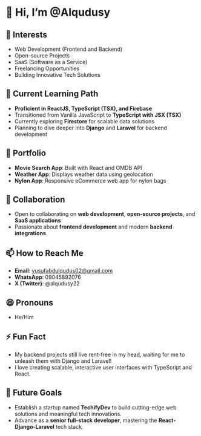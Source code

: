 
# 👋 Hi, I’m @Alqudusy  

## 👀 Interests  
- Web Development (Frontend and Backend)  
- Open-source Projects  
- SaaS (Software as a Service)  
- Freelancing Opportunities  
- Building Innovative Tech Solutions  

## 🌱 Current Learning Path  
- **Proficient in ReactJS, TypeScript (TSX), and Firebase**  
- Transitioned from Vanilla JavaScript to **TypeScript with JSX (TSX)**  
- Currently exploring **Firestore** for scalable data solutions  
- Planning to dive deeper into **Django** and **Laravel** for backend development  

## 💼 Portfolio  
- **Movie Search App**: Built with React and OMDB API  
- **Weather App**: Displays weather data using geolocation  
- **Nylon App**: Responsive eCommerce web app for nylon bags  

## 💞️ Collaboration  
- Open to collaborating on **web development**, **open-source projects**, and **SaaS applications**  
- Passionate about **frontend development** and modern **backend integrations**  

## 📫 How to Reach Me  
- **Email**: yusufabdulqudus02@gmail.com  
- **WhatsApp**: 09045892076  
- **X (Twitter)**: @alqudusy22  

## 😄 Pronouns  
- He/Him  

## ⚡ Fun Fact  
- My backend projects still live rent-free in my head, waiting for me to unleash them with Django and Laravel!  
- I love creating scalable, interactive user interfaces with TypeScript and React.  

## 🚀 Future Goals  
- Establish a startup named **TechifyDev** to build cutting-edge web solutions and meaningful tech innovations.  
- Advance as a **senior full-stack developer**, mastering the **React-Django-Laravel** tech stack.  

<!---
Alqudusy/Alqudusy is a ✨ special ✨ repository because its `README.md` (this file) appears on your GitHub profile.
You can click the Preview link to take a look at your changes.
--->  
